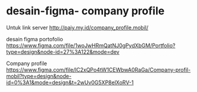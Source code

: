 # desain-figma- company profile

Untuk link server
http://paiy.my.id/company_profile.mobil/

desain figma portofolio
https://www.figma.com/file/1woJwHRmQatNJ0gPydXbGM/Portfolio?type=design&node-id=27%3A122&mode=dev

Company profile
https://www.figma.com/file/lC2xQPo4tW1CEWbwA0RaGa/Company-profil-mobil?type=design&node-id=0%3A1&mode=design&t=2wUv0G5XP8elXoRV-1

